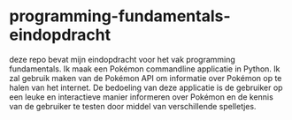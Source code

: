 # programming-fundamentals-eindopdracht
deze repo bevat mijn eindopdracht voor het vak programming fundamentals. Ik maak een Pokémon commandline applicatie in Python. Ik zal gebruik maken van de Pokémon API om informatie over Pokémon op te halen van het internet. De bedoeling van deze applicatie is de gebruiker op een leuke en interactieve manier informeren over Pokémon en de kennis van de gebruiker te testen door middel van verschillende spelletjes.
